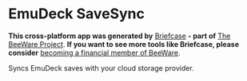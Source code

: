 EmuDeck SaveSync
================

**This cross-platform app was generated by**
[Briefcase](https://github.com/beeware/briefcase) **- part of** [The
BeeWare Project](https://beeware.org/). **If you want to see more tools
like Briefcase, please consider** [becoming a financial member of
BeeWare](https://beeware.org/contributing/membership).

Syncs EmuDeck saves with your cloud storage provider.
